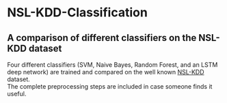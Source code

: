 # NSL-KDD-Classification
## A comparison of different classifiers on the NSL-KDD dataset
Four different classifiers (SVM, Naive Bayes, Random Forest, and an LSTM deep network) are trained and compared on the well known [NSL-KDD](https://www.unb.ca/cic/datasets/nsl.html) dataset. <br/>
The complete preprocessing steps are included in case someone finds it useful.
